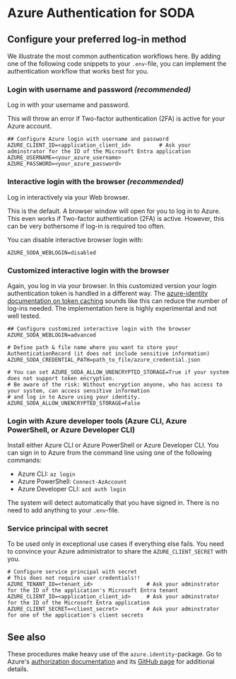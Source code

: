 # Azure Authentication for SODA

## Configure your preferred log-in method

We illustrate the most common authentication workflows here. By adding one of the following code snippets to 
your `.env`-file, you can implement the authentication workflow that works best for you.

### Login with username and password _(recommended)_

Log in with your username and password.

This will throw an error if Two-factor authentication (2FA) is active for your Azure account.

```
## Configure Azure login with username and password
AZURE_CLIENT_ID=<application_client_id> 	    # Ask your adminstrator for the ID of the Microsoft Entra application
AZURE_USERNAME=<your_azure_username>        
AZURE_PASSWORD=<your_azure_password>
```

### Interactive login with the browser _(recommended)_

Log in interactively via your Web browser.

This is the default. A browser window will open for you to log in to Azure. This even works if Two-factor 
authentication (2FA) is active. However, this can be very bothersome if log-in is required too often.

You can disable interactive browser login with:

```
AZURE_SODA_WEBLOGIN=disabled
```

### Customized interactive login with the browser

Again, you log in via your browser. In this customized version your login authentication token is handled 
in a different way. The [azure-identity documentation on token caching](https://github.com/Azure/azure-sdk-for-python/blob/main/sdk/identity/azure-identity/TOKEN_CACHING.md)
sounds like this can reduce the number of log-ins needed. The implementation here is highly experimental 
and not well tested.

```
## Configure customized interactive login with the browser
AZURE_SODA_WEBLOGIN=advanced

# Define path & file name where you want to store your AuthenticationRecord (it does not include sensitive information)
AZURE_SODA_CREDENTIAL_PATH=path_to_file/azure_credential.json

# You can set AZURE_SODA_ALLOW_UNENCRYPTED_STORAGE=True if your system does not support token encryption. 
# Be aware of the risk: Without encryption anyone, who has access to your system, can access sensitive information
# and log in to Azure using your identity.
AZURE_SODA_ALLOW_UNENCRYPTED_STORAGE=False 

```

### Login with Azure developer tools (Azure CLI, Azure PowerShell, or Azure Developer CLI)

Install either Azure CLI or Azure PowerShell or Azure Developer CLI. 
You can sign in to Azure from the command line using one of the following commands:

- Azure CLI: `az login`
- Azure PowerShell: `Connect-AzAccount`
- Azure Developer CLI: `azd auth login`

The system will detect automatically that you have signed in. There is no need to add anything to your `.env`-file.

### Service principal with secret

To be used only in exceptional use cases if everything else fails. 
You need to convince your Azure administrator to share the `AZURE_CLIENT_SECRET` with you.

```
# Configure service principal with secret
# This does not require user credentials!!
AZURE_TENANT_ID=<tenant_id>                 # Ask your adminstrator for the ID of the application's Microsoft Entra tenant
AZURE_CLIENT_ID=<application_client_id>     # Ask your adminstrator for the ID of the Microsoft Entra application
AZURE_CLIENT_SECRET=<client_secret>         # Ask your adminstrator for one of the application's client secrets
```

## See also

These procedures make heavy use of the `azure.identity`-package. Go to Azure's [authorization documentation](https://learn.microsoft.com/en-us/azure/developer/python/sdk/authentication-overview) 
and its [GitHub page](https://github.com/Azure/azure-sdk-for-python/tree/main/sdk/identity/azure-identity) for 
additional details. 
